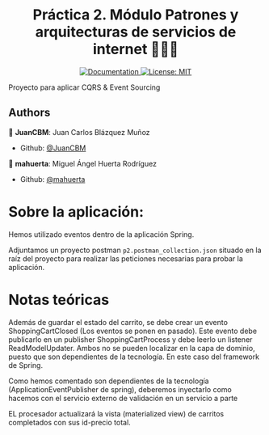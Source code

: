 <h1 align="center">Práctica 2. Módulo Patrones y arquitecturas de servicios de internet 👨🏻‍💻 </h1>

<p align="center">
  <a href="/docs" target="_blank">
    <img alt="Documentation" src="https://img.shields.io/badge/documentation-yes-brightgreen.svg" />
  </a>
  <a href="#" target="_blank">
    <img alt="License: MIT" src="https://img.shields.io/badge/License-MIT-yellow.svg" />
  </a>
</p>

Proyecto para aplicar CQRS & Event Sourcing

## Authors

👤 **JuanCBM**: Juan Carlos Blázquez Muñoz

* Github: [@JuanCBM](https://github.com/JuanCBM)

👤 **mahuerta**: Miguel Ángel Huerta Rodríguez

* Github: [@mahuerta](https://github.com/mahuerta)

# Sobre la aplicación:

Hemos utilizado eventos dentro de la aplicación Spring.

Adjuntamos un proyecto postman ``p2.postman_collection.json`` situado en la raíz del proyecto para
realizar las peticiones necesarias para probar la aplicación.

# Notas teóricas

Además de guardar el estado del carrito, se debe crear un evento ShoppingCartClosed (Los eventos se
ponen en pasado). Este evento debe publicarlo en un publisher ShoppingCartProcess y debe leerlo un
listener ReadModelUpdater. Ambos no se pueden localizar en la capa de dominio, puesto que son
dependientes de la tecnología. En este caso del framework de Spring.

Como hemos comentado son dependientes de la tecnología (ApplicationEventPublisher de spring),
deberemos inyectarlo como hacemos con el servicio externo de validación en un servicio a parte

EL procesador actualizará la vista (materialized view) de carritos completados con sus id-precio
total.
